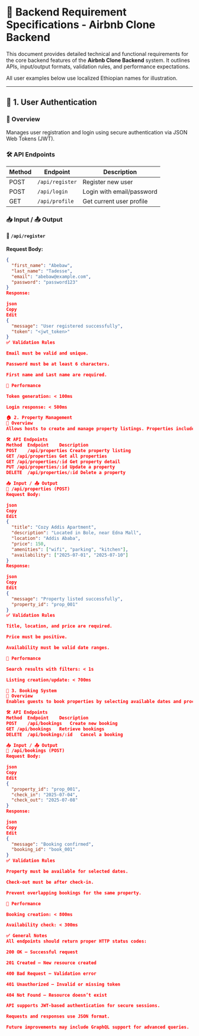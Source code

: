 # 📑 Backend Requirement Specifications - Airbnb Clone Backend

This document provides detailed technical and functional requirements for the core backend features of the **Airbnb Clone Backend** system. It outlines APIs, input/output formats, validation rules, and performance expectations.

All user examples below use localized Ethiopian names for illustration.

---

## 🔐 1. User Authentication

### 📌 Overview

Manages user registration and login using secure authentication via JSON Web Tokens (JWT).

### 🛠️ API Endpoints

| Method | Endpoint        | Description               |
| ------ | --------------- | ------------------------- |
| POST   | `/api/register` | Register new user         |
| POST   | `/api/login`    | Login with email/password |
| GET    | `/api/profile`  | Get current user profile  |

### 📥 Input / 📤 Output

#### 🔸 `/api/register`

**Request Body:**

```json
{
  "first_name": "Abebaw",
  "last_name": "Tadesse",
  "email": "abebaw@example.com",
  "password": "password123"
}
Response:

json
Copy
Edit
{
  "message": "User registered successfully",
  "token": "<jwt_token>"
}
✅ Validation Rules

Email must be valid and unique.

Password must be at least 6 characters.

First name and Last name are required.

🚀 Performance

Token generation: < 100ms

Login response: < 500ms

🏠 2. Property Management
📌 Overview
Allows hosts to create and manage property listings. Properties include details like location, pricing, and amenities.

🛠️ API Endpoints
Method	Endpoint	Description
POST	/api/properties	Create property listing
GET	/api/properties	Get all properties
GET	/api/properties/:id	Get property detail
PUT	/api/properties/:id	Update a property
DELETE	/api/properties/:id	Delete a property

📥 Input / 📤 Output
🔸 /api/properties (POST)
Request Body:

json
Copy
Edit
{
  "title": "Cozy Addis Apartment",
  "description": "Located in Bole, near Edna Mall",
  "location": "Addis Ababa",
  "price": 150,
  "amenities": ["wifi", "parking", "kitchen"],
  "availability": ["2025-07-01", "2025-07-10"]
}
Response:

json
Copy
Edit
{
  "message": "Property listed successfully",
  "property_id": "prop_001"
}
✅ Validation Rules

Title, location, and price are required.

Price must be positive.

Availability must be valid date ranges.

🚀 Performance

Search results with filters: < 1s

Listing creation/update: < 700ms

📅 3. Booking System
📌 Overview
Enables guests to book properties by selecting available dates and processing payment.

🛠️ API Endpoints
Method	Endpoint	Description
POST	/api/bookings	Create new booking
GET	/api/bookings	Retrieve bookings
DELETE	/api/bookings/:id	Cancel a booking

📥 Input / 📤 Output
🔸 /api/bookings (POST)
Request Body:

json
Copy
Edit
{
  "property_id": "prop_001",
  "check_in": "2025-07-04",
  "check_out": "2025-07-08"
}
Response:

json
Copy
Edit
{
  "message": "Booking confirmed",
  "booking_id": "book_001"
}
✅ Validation Rules

Property must be available for selected dates.

Check-out must be after check-in.

Prevent overlapping bookings for the same property.

🚀 Performance

Booking creation: < 800ms

Availability check: < 300ms

✅ General Notes
All endpoints should return proper HTTP status codes:

200 OK – Successful request

201 Created – New resource created

400 Bad Request – Validation error

401 Unauthorized – Invalid or missing token

404 Not Found – Resource doesn’t exist

API supports JWT-based authentication for secure sessions.

Requests and responses use JSON format.

Future improvements may include GraphQL support for advanced queries.
```
